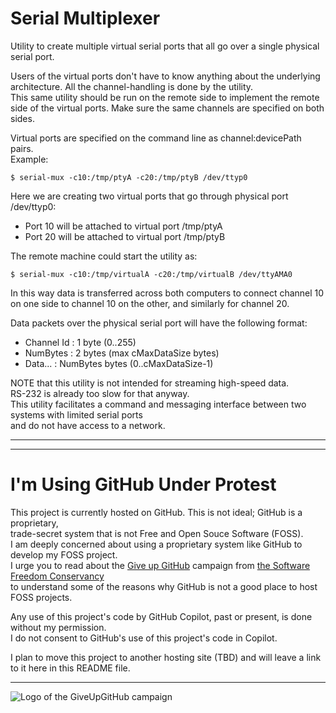 # Serial Multiplexer
Utility to create multiple virtual serial ports that all go over a single physical serial port.  

Users of the virtual ports don't have to know anything about the underlying
architecture. All the channel-handling is done by the utility.  
This same utility should be run on the remote side to implement the remote
side of the virtual ports. Make sure the same channels are specified on both sides.

Virtual ports are specified on the command line as channel:devicePath pairs.  
Example:

```
$ serial-mux -c10:/tmp/ptyA -c20:/tmp/ptyB /dev/ttyp0
```

Here we are creating two virtual ports that go through physical port /dev/ttyp0:
* Port 10 will be attached to virtual port /tmp/ptyA
* Port 20 will be attached to virtual port /tmp/ptyB

The remote machine could start the utility as:

```
$ serial-mux -c10:/tmp/virtualA -c20:/tmp/virtualB /dev/ttyAMA0
```

In this way data is transferred across both computers to connect channel 10 on one
side to channel 10 on the other, and similarly for channel 20.

Data packets over the physical serial port will have the following format:
*  Channel Id : 1 byte (0..255)
*  NumBytes   : 2 bytes (max cMaxDataSize bytes)
*  Data...    : NumBytes bytes (0..cMaxDataSize-1)

NOTE that this utility is not intended for streaming high-speed data.  
RS-232 is already too slow for that anyway.  
This utility facilitates a command and messaging interface between two systems with limited serial ports  
and do not have access to a network.

---

---

# I'm Using GitHub Under Protest

This project is currently hosted on GitHub.  This is not ideal; GitHub is a proprietary,  
trade-secret system that is not Free and Open Souce Software (FOSS).  
I am deeply concerned about using a proprietary system like GitHub to develop my FOSS project.  
I urge you to read about the
[Give up GitHub](https://GiveUpGitHub.org) campaign from
[the Software Freedom Conservancy](https://sfconservancy.org)  
to understand some of the reasons why GitHub is not a good place to host FOSS projects.

Any use of this project's code by GitHub Copilot, past or present, is done without my permission.  
I do not consent to GitHub's use of this project's code in Copilot.

I plan to move this project to another hosting site (TBD) and will leave a link to it here in this README file.

---

![Logo of the GiveUpGitHub campaign](https://sfconservancy.org/img/GiveUpGitHub.png)

